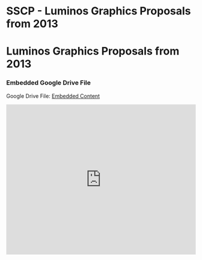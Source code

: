 # SSCP - Luminos Graphics Proposals from 2013

# Luminos Graphics Proposals from 2013

[](https://drive.google.com/folderview?id=1NsSbPksyPME8xt0bgUskcLBY79HT2QlN)

### Embedded Google Drive File

Google Drive File: [Embedded Content](https://drive.google.com/embeddedfolderview?id=1NsSbPksyPME8xt0bgUskcLBY79HT2QlN#list)

<iframe width="100%" height="400" src="https://drive.google.com/embeddedfolderview?id=1NsSbPksyPME8xt0bgUskcLBY79HT2QlN#list" frameborder="0"></iframe>

